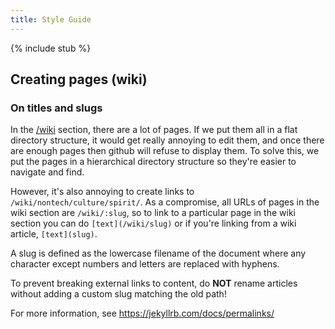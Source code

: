 ```yaml
---
title: Style Guide
---
```


{% include stub %}

## Creating pages (wiki)

### On titles and slugs

In the [/wiki](/wiki) section, there are a lot of pages. If we put them all in a
flat directory structure, it would get really annoying to edit them, and once
there are enough pages then github will refuse to display them. To solve this, we
put the pages in a hierarchical directory structure so they're easier to
navigate and find. 

However, it's also annoying to create links to `/wiki/nontech/culture/spirit/`.
As a compromise, all URLs of pages in the wiki section are `/wiki/:slug`, so to 
link to a particular page in the wiki section you can do `[text](/wiki/slug)` or
if you're linking from a wiki article, `[text](slug)`.

A slug is defined as the lowercase filename of the document where any character
except numbers and letters are replaced with hyphens.

<div class="alert alert-danger">
To prevent breaking external links to content, do <strong>NOT</strong> rename
articles without adding a custom slug matching the old path!
</div>

For more information, see https://jekyllrb.com/docs/permalinks/